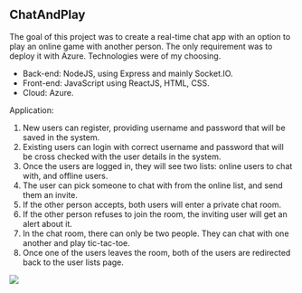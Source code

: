 ## ChatAndPlay

The goal of this project was to create a real-time chat app with an option to play an online game with another person. 
The only requirement was to deploy it with Azure. Technologies were of my choosing. 

* Back-end: NodeJS, using Express and mainly Socket.IO.
* Front-end: JavaScript using ReactJS, HTML, CSS.
* Cloud: Azure.

Application:
1.	New users can register, providing username and password that will be saved in the system.
2.	Existing users can login with correct username and password that will be cross checked with the user details in the system.
3.	Once the users are logged in, they will see two lists: online users to chat with, and offline users.
4.	The user can pick someone to chat with from the online list, and send them an invite. 
5.	If the other person accepts, both users will enter a private chat room.
6.	If the other person refuses to join the room, the inviting user will get an alert about it.
7.	In the chat room, there can only be two people. They can chat with one another and play tic-tac-toe.
8.	Once one of the users leaves the room, both of the users are redirected back to the user lists page. 

 ![](https://github.com/Lena-Kalmikov/Chat-And-Play/blob/main/ChatAndPlay1.gif)
